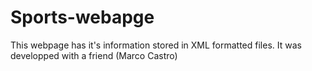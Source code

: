 Sports-webapge
==========================

This webpage has it's information stored in XML formatted files.
It was developped with a friend (Marco Castro)